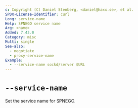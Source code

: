 ```yaml
---
c: Copyright (C) Daniel Stenberg, <daniel@haxx.se>, et al.
SPDX-License-Identifier: curl
Long: service-name
Help: SPNEGO service name
Arg: <name>
Added: 7.43.0
Category: misc
Multi: single
See-also:
  - negotiate
  - proxy-service-name
Example:
  - --service-name sockd/server $URL
---
```


# `--service-name`

Set the service name for SPNEGO.

